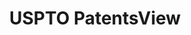 ---
bigquery: https://console.cloud.google.com/bigquery?p=patents-public-data&d=patentsview&page=dataset
citation: Attribution should be given to PatentsView for use, distribution, or derivative
  works.
code: https://github.com/CSSIP-AIR/PatentsView-Code-Snippets/
contributors: USPTO
cost: None
description: 'PatentsView includes US patent data including raw data (summaries, applications,
  pregrant applications), disambugations of inventors and assignees, and inventor
  gender estimates.  Also foreign priority data, # of figures and sheets, and government
  interest statements.'
documentation: https://patentsview.org/query/builder-faqs
last_edit: Mon, 04 Apr 2022 19:02:57 GMT
location: https://patentsview.org/
maintained_by: USPTO
record_creation_timestamp: 12/2/2020 17:20:46
schema_fields: '[''field_id'', ''rule_47'', ''disclaimer_date'', ''disamb_inventor_id_20191008'',
  ''organization'', ''level_one'', ''classification_status'', ''term_grant'', ''disamb_inventor_id_20181127'',
  ''classification_level'', ''_371_date'', ''type'', ''county_fips'', ''dependent'',
  ''longitude'', ''lname'', ''citation_id'', ''disamb_assignee_id_20190820'', ''symbol_position'',
  ''role'', ''group'', ''city'', ''ipc_version_indicator'', ''relkind'', ''disamb_inventor_id_20171226'',
  ''sequence'', ''num_sheets'', ''country_transformed'', ''ipc_class'', ''kind'',
  ''subcategory_id'', ''subclass_id'', ''uuid'', ''mainclass_id'', ''attribution_status'',
  ''id'', ''abstract'', ''disamb_assignee_id_20200630'', ''exemplary'', ''disamb_assignee_id_20200331'',
  ''state_fips'', ''num_claims'', ''_102_date'', ''disamb_inventor_id_20200929'',
  ''lawyer_id'', ''rawlocation_id'', ''disamb_assignee_id_20181127'', ''name_first'',
  ''rawassignee_id'', ''publication_number'', ''name'', ''reldocno'', ''date'', ''rawinventor_id'',
  ''variety'', ''latitude'', ''country'', ''male'', ''withdrawn'', ''category'', ''application_id'',
  ''level_three'', ''contract_award_number'', ''location_id'', ''fname'', ''lapse_of_patent'',
  ''assignee_id'', ''number'', ''disamb_inventor_id_20200331'', ''title'', ''doctype'',
  ''num'', ''disamb_assignee_id_20200929'', ''main_group'', ''disamb_inventor_id_20180528'',
  ''term_disclaimer'', ''county'', ''classification_value'', ''disamb_assignee_id_20191231'',
  ''disamb_inventor_id_20190312'', ''filename'', ''f102_date'', ''section'', ''field_title'',
  ''status'', ''disamb_inventor_id_20190820'', ''gi_statement'', ''action_date'',
  ''disamb_inventor_id_20170307'', ''rel_id'', ''group_id'', ''male_flag'', ''inventor_id'',
  ''disamb_assignee_id_20191008'', ''subclass'', ''subsection_id'', ''subgroup'',
  ''doc_type'', ''section_id'', ''level_two'', ''category_id'', ''disamb_inventor_id_20191231'',
  ''disamb_assignee_id_20190312'', ''organization_id'', ''classification_data_source'',
  ''applicant_type'', ''disamb_inventor_id_20200630'', ''length'', ''latin_name'',
  ''disamb_inventor_id_20201229'', ''state'', ''text'', ''sector_title'', ''name_last'',
  ''disamb_inventor_id_20170808'', ''disamb_inventor_id_20171003'', ''designation'',
  ''latlong'', ''deceased'', ''patent_id'', ''subgroup_id'', ''f371_date'', ''series_code'',
  ''term_extension'', ''num_figures'']'
shortname: patentsview
tags:
- disambiguation
- United States
- gender
terms_of_use: Creative Commons Attribution 4.0 International License.
timeframe: 1963-1999
title: USPTO PatentsView
uuid: cf1780b1-e265-4e49-8d1d-83b9cfe0fd9a
---